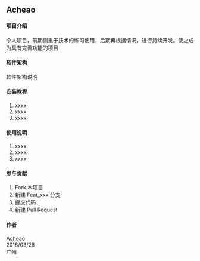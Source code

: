 
## Acheao

#### 项目介绍
个人项目，前期侧重于技术的练习使用，后期再根据情况，进行持续开发。使之成为具有完善功能的项目

#### 软件架构
软件架构说明


#### 安装教程

1. xxxx
2. xxxx
3. xxxx

#### 使用说明

1. xxxx
2. xxxx
3. xxxx

#### 参与贡献

1. Fork 本项目
2. 新建 Feat_xxx 分支
3. 提交代码
4. 新建 Pull Request

#### 作者
Acheao  
2018/03/28  
广州